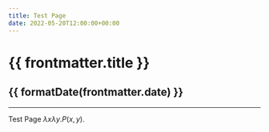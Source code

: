 ```yaml
---
title: Test Page
date: 2022-05-20T12:00:00+00:00
---
```


<script setup>
import { formatDate } from '@/utilities'
</script>

# {{ frontmatter.title }}

## {{ formatDate(frontmatter.date) }}

---

Test Page $\lambda x \lambda y . P(x, y)$.

